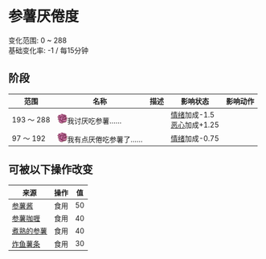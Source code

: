 # 参薯<nobr>厌倦度</nobr>  
变化范围: 0 ~ 288  
基础变化率: -1 / 每15分钟  
## 阶段  
范围  |  名称  |  描述  |  影响状态  |  影响动作  
----  |  ----  |  ----  |  ----  |  ----  
193 ～ 288  |  <img decoding="async" src="Sprite/SaturationYam.png" style="width:20px;">我讨厌吃参薯……  |    |  [情绪](Morale.md)加成-1.5<br>[恶心](Nausea.md)加成+1.25  |    
97 ～ 192  |  <img decoding="async" src="Sprite/SaturationYam.png" style="width:20px;">我有点厌倦吃参薯了……  |    |  [情绪](Morale.md)加成-0.75  |    
## 可被以下操作改变  
来源  |  操作  |  值  
----  |  ----  |  ----  
[参薯酱](YamJam.md)  |  食用  |  50  
[参薯咖喱](YamCurry.md)  |  食用  |  40  
[煮熟的参薯](YamBoiled.md)  |  食用  |  40  
[炸鱼薯条](FishNChips.md)  |  食用  |  30  
